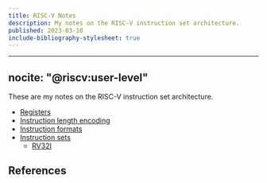 ```yaml
---
title: RISC-V Notes
description: My notes on the RISC-V instruction set architecture.
published: 2023-03-10
include-bibliography-stylesheet: true
---
```


---
nocite: "@riscv:user-level"
---

These are my notes on the RISC-V instruction set architecture.

*   [Registers](registers)
*   [Instruction length encoding](encoding)
*   [Instruction formats](formats)
*   [Instruction sets](instructions/)
    *   [RV32I](instructions/rv32i)

## References
